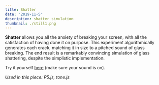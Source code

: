```yaml
---
title: Shatter
date: "2019-11-5"
description: shatter simulation
thumbnail: ./still1.png
---
```


**Shatter** allows you all the anxiety of breaking your screen, with all the satisfaction of having done it on purpose.
This experiment algorithmically generates each crack, matching it in size to a pitched sound of glass breaking. The end result is a remarkably convincing simulation of glass shattering, despite the simplistic implementation.

Try it yourself [here](https://leiac.me/shatter) (make sure your sound is on).

_Used in this piece: P5.js, tone.js_
